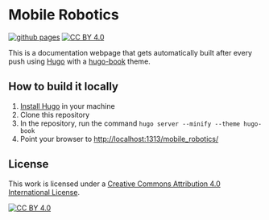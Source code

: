 # Mobile Robotics
[![github pages](https://github.com/ocean-perception/mobile_robotics/actions/workflows/gh-pages.yml/badge.svg)](https://github.com/ocean-perception/mobile_robotics/actions/workflows/gh-pages.yml) [![CC BY 4.0][cc-by-shield]][cc-by]

This is a documentation webpage that gets automatically built after every push using [Hugo](https://gohugo.io/) with a [hugo-book](https://github.com/alex-shpak/hugo-book) theme.

## How to build it locally
 1. [Install Hugo](https://gohugo.io/getting-started/installing/) in your machine
 2. Clone this repository
 3. In the repository, run the command `hugo server --minify --theme hugo-book`
 4. Point your browser to [http://localhost:1313/mobile_robotics/](http://localhost:1313/mobile_robotics/)

## License
This work is licensed under a
[Creative Commons Attribution 4.0 International License][cc-by].

[![CC BY 4.0][cc-by-image]][cc-by]

[cc-by]: http://creativecommons.org/licenses/by/4.0/
[cc-by-image]: https://i.creativecommons.org/l/by/4.0/88x31.png
[cc-by-shield]: https://img.shields.io/badge/License-CC%20BY%204.0-lightgrey.svg